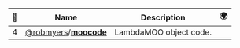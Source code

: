 |:star2: | Name | Description | 🌍|
|---|---|---|---|
|4|[@robmyers](https://github.com/robmyers)/[**moocode**](https://github.com/robmyers/moocode)|LambdaMOO object code.||

